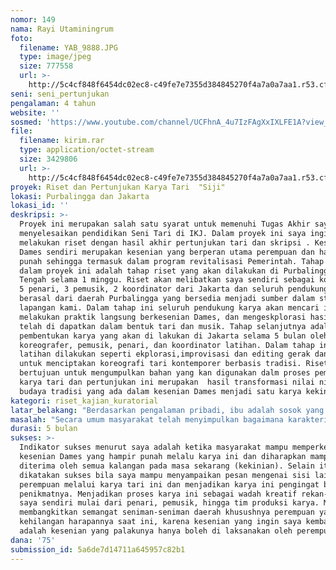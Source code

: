 ```yaml
---
nomor: 149
nama: Rayi Utaminingrum
foto:
  filename: YAB_9888.JPG
  type: image/jpeg
  size: 777558
  url: >-
    http://5c4cf848f6454dc02ec8-c49fe7e7355d384845270f4a7a0a7aa1.r53.cf2.rackcdn.com/fd7127f5-248d-4193-8372-8da6833e2af4/YAB_9888.JPG
seni: seni_pertunjukan
pengalaman: 4 tahun
website: ''
sosmed: 'https://www.youtube.com/channel/UCFhnA_4u7IzFAgXxIXLFE1A?view_as=subscriber'
file:
  filename: kirim.rar
  type: application/octet-stream
  size: 3429806
  url: >-
    http://5c4cf848f6454dc02ec8-c49fe7e7355d384845270f4a7a0a7aa1.r53.cf2.rackcdn.com/f5ad46b4-85ca-4283-abb2-74b203c9c8a6/kirim.rar
proyek: Riset dan Pertunjukan Karya Tari  "Siji"
lokasi: Purbalingga dan Jakarta
lokasi_id: ''
deskripsi: >-
  Proyek ini merupakan salah satu syarat untuk memenuhi Tugas Akhir saya dalam
  menyelesaikan pendidikan Seni Tari di IKJ. Dalam proyek ini saya ingin
  melakukan riset dengan hasil akhir pertunjukan tari dan skripsi . Kesenian
  Dames sendiri merupakan kesenian yang berperan utama perempuan dan hampir
  punah sehingga termasuk dalam program revitalisasi Pemerintah. Tahap pertama
  dalam proyek ini adalah tahap riset yang akan dilakukan di Purbalingga, Jawa
  Tengah selama 1 minggu. Riset akan melibatkan saya sendiri sebagai koreogafer,
  5 penari, 3 pemusik, 2 koordinator dari Jakarta dan seluruh pendukung yang
  berasal dari daerah Purbalingga yang bersedia menjadi sumber dalam studi
  lapangan kami. Dalam tahap ini seluruh pendukung karya akan mencari informasi,
  melakukan praktik langsung berkesenian Dames, dan mengeskplorasi hasil yang
  telah di dapatkan dalam bentuk tari dan musik. Tahap selanjutnya adalah
  pembentukan karya yang akan di lakukan di Jakarta selama 5 bulan oleh
  koreografer, pemusik, penari, dan koordinator latihan. Dalam tahap ini proses
  latihan dilakukan seperti ekplorasi,improvisasi dan editing gerak dan musik
  untuk menciptakan koreografi tari kontemporer berbasis tradisi. Riset tersebut
  bertujuan untuk mengumpulkan bahan yang kan digunakan dalm proses pembentukan
  karya tari dan pertunjukan ini merupakan  hasil transformasi nilai nilai
  budaya tradisi yang ada dalam kesenian Dames menjadi satu karya kekinian.
kategori: riset_kajian_kuratorial
latar_belakang: "Berdasarkan pengalaman pribadi, ibu adalah sosok yang sangat menginspirasi dalam proses berkarya. Dalam proses pendewasan diri banyak pengalaman yang dapat diambil, salah satunya yang paling menarik menurut saya adalah mengenai rumah tangga. Bagaimana seorang perempuan menjadi ibu rumah tangga yang terikat dengan kewajibannya tanpa peduli hak apa saja yang pantas diterima, menyadarkan saya bahwa dalam keadaan terlemah apapun, seorang perempuan memiliki caranya sendiri untuk mendapatkan apa yang diinginkan baik dengan cara pengabdiannya kepada suami dan anak-anaknya. \r\nDalam pengabdiannya kepada suami seorang istri mengajarkan bagaimana mendapatkan apa yang dicita-citakan tanpa harus merusak harmoni yang telah teratur dalam rumah tangganya. Hal tersebut mendorong saya untuk membuat karya-karya baru yang bertujuan mengungkapkan sisi lain dari perempuan yang tidak pernah disadari khalayak umum. Bagi saya dengan menelusuri kesenian Dames di Purbalingga akan mempermudah saya dalam mentransformasikan sisi lain perempuan di depan khalayak umum.\r\n"
masalah: "Secara umum masyarakat telah menyimpulkan bagaimana karakteristik perempuan Jawa yang dikenal lembut, penyabar, anggun ,dsb. Dalam masyarakat Jawa terdapat ungkapan swargo nunut, neraka katut. Artinya, perempuan hanya akan mengikuti langkah yang diambil suaminya. Perempuan juga dianggap sebagai konco wingking atau teman di belakang. Lingkungan perempuan hanya dapur, sumur, dan kasur. Meski budaya itu sangat lekat di kalangan masyarakat Jawa, pada kenyataanya wanita Jawa memiliki kekuasaanya sendiri yang tidak dapat dilihat secara langsung. Hal tersebut membuat saya ingin mencari tahu lebih dalam mengenai kehidupan perempuan Jawa di tempat kelahiran saya.\r\nHal tersebutlah yang menginspirasi saya untuk membuat sebuah karya tari. Melalui karya ini saya ingin menyampaikan bagaimana kekuatan seorang perempuan yang dalam anggapan umum hanya berperan sebagai pendamping laki-laki. Kesenian Dames dipilih sebagai dasar penciptaan karya karena ditengah kondisi masyarakat jawa yang beranggapan wanita adalah konco wingking timbul satu kenyataan dalam kehidupan berkesenian Dames bahwa masyarakat Purbalingga menjungjung dan menonjolkan sosok perempuan yang berbeda dari pada umumnya. Hal tersebut dapat dilihat dari gerakan khasnya pada bagian tubuh atas yang selalu menghentak seperti ingin menyampaikan kekuatan seorang perempuan, dan bagaimana teraturnya komposisi penari seolah ingin menyampaikan bagaimana seorang perempuan yang berperan menjaga stabilnya kehidupan rumah. \r\n"
durasi: 5 bulan
sukses: >-
  Indikator sukses menurut saya adalah ketika masyarakat mampu memperkenalkan
  kesenian Dames yang hampir punah melalu karya ini dan diharapkan mampu
  diterima oleh semua kalangan pada masa sekarang (kekinian). Selain itu
  dikatakan sukses bila saya mampu menyampaikan pesan mengenai sisi lain
  perempuan melalui karya tari ini dan menjadikan karya ini pengingat bagi
  penikmatnya. Menjadikan proses karya ini sebagai wadah kreatif rekan-rekan
  saya sendiri mulai dari penari, pemusik, hingga tim produksi karya. Mampu
  membangkitkan semangat seniman-seniman daerah khusushnya perempuan yang telah
  kehilangan harapannya saat ini, karena kesenian yang ingin saya kembangkan
  adalah kesenian yang palakunya hanya boleh di laksanakan oleh perempuan.
dana: '75'
submission_id: 5a6de7d14711a645957c82b1
---
```

